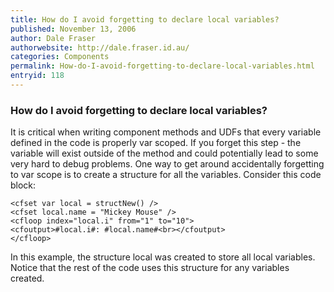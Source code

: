 ```yaml
---
title: How do I avoid forgetting to declare local variables?
published: November 13, 2006
author: Dale Fraser
authorwebsite: http://dale.fraser.id.au/
categories: Components
permalink: How-do-I-avoid-forgetting-to-declare-local-variables.html
entryid: 118
---
```


<h3>How do I avoid forgetting to declare local variables?</h3>

<p>
It is critical when writing component methods and UDFs that every variable defined in the code is properly var scoped. If you forget this step - the variable will exist outside of the method and could potentially lead to some very hard to debug problems. One way to get around accidentally forgetting to var scope is to create a structure for all the variables. Consider this code block:
</p>

<pre><code class="language-markup">&lt;cfset var local = structNew() /&gt;
&lt;cfset local.name = &quot;Mickey Mouse&quot; /&gt;
&lt;cfloop index=&quot;local.i&quot; from=&quot;1&quot; to=&quot;10&quot;&gt;
&lt;cfoutput&gt;#local.i#: #local.name#&lt;br&gt;&lt;/cfoutput&gt;
&lt;/cfloop&gt;
</code></pre>

<p>
In this example, the structure local was created to store all local variables. Notice that the rest of the code uses this structure for any variables created.
</p>




